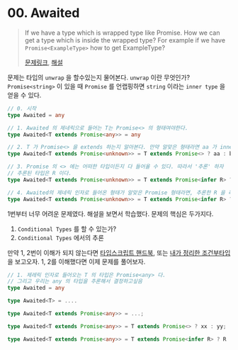 # 00. Awaited

> If we have a type which is wrapped type like Promise. How we can get a type which is inside the wrapped type? For example if we have `Promise<ExampleType>` how to get ExampleType?
>
> [문제링크](https://github.com/type-challenges/type-challenges/blob/master/questions/189-easy-awaited/README.md), [해설](https://ghaiklor.github.io/type-challenges-solutions/en/easy-awaited.html)

문제는 타입의 `unwrap` 을 할수있는지 물어본다. `unwrap` 이란 무엇인가? `Promise<string>` 이 있을 때 `Promise` 를 언랩핑하면 `string` 이라는 `inner type` 을 얻을 수 있다.

```typescript
// 0. 시작
type Awaited = any

// 1. Awaited 의 제네릭으로 들어는 T는 Promise<> 의 형태여야한다.
type Awaited<T extends Promise<any>> = any

// 2. T 가 Promise<> 을 extends 하는지 알아본다. 만약 알맞은 형태라면 aa 가 inner type 이 된다.
type Awaited<T extends Promise<unknown>> = T extends Promise<> ? aa : bb

// 3. Promise 의 <> 에는 어떠한 타입이든지 다 들어올 수 있다. 따라서 '추론' 하자
// 추론된 타입은 R 이다.
type Awaited<T extends Promise<unknown>> = T extends Promise<infer R> ? aa : bb

// 4. Awaited의 제네릭 인자로 들어온 형태가 알맞은 Promise 형태라면, 추론한 R 을 리턴하면 된다.
type Awaited<T extends Promise<unknown>> = T extends Promise<infer R> ? R : T
```

1번부터 너무 어려운 문제였다. 해설을 보면서 학습했다. 문제의 핵심은 두가지다.

1. `Conditional Types` 를 할 수 있는가?
2. `Conditional Types` 에서의 추론

만약 1, 2번이 이해가 되지 않는다면 [타입스크립트 핸드북](https://www.typescriptlang.org/docs/handbook/2/conditional-types.html), 또는 [내가 정리한 조건부타입](https://simian114.gitbook.io/blog/undefined/undefined-3/conditional-types)을 보고오자. 1, 2를 이해했다면 이제 문제를 풀어보자.

```typescript
// 1. 제레릭 인자로 들어오는 T 의 타입은 Promise<any> 다.
// 그리고 우리는 any 의 타입을 추론해서 결정하고싶음
type Awaited = any

type Awaited<T> = ....

type Awaited<T extends Promise<any>> = ...;

type Awaited<T extends Promise<any>> = T extends Promise<> ? xx : yy;

type Awaited<T extends Promise<any>> = T extends Promise<infer R> ? R : T;
```

